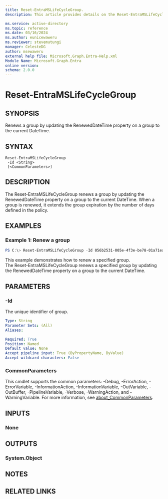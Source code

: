 ```yaml
---
title: Reset-EntraMSLifeCycleGroup.
description: This article provides details on the Reset-EntraMSLifeCycleGroup command.

ms.service: active-directory
ms.topic: reference
ms.date: 03/16/2024
ms.author: eunicewaweru
ms.reviewer: stevemutungi
manager: CelesteDG
author: msewaweru
external help file: Microsoft.Graph.Entra-Help.xml
Module Name: Microsoft.Graph.Entra
online version:
schema: 2.0.0
---
```


# Reset-EntraMSLifeCycleGroup

## SYNOPSIS
Renews a group by updating the RenewedDateTime property on a group to the current DateTime.

## SYNTAX

```
Reset-EntraMSLifeCycleGroup 
 -Id <String> 
 [<CommonParameters>]
```

## DESCRIPTION
The Reset-EntraMSLifeCycleGroup renews a group by updating the RenewedDateTime property on a group to the current DateTime.
When a group is renewed, it extends the group expiration by the number of days defined in the policy.

## EXAMPLES

### Example 1: Renew a group 
```powershell
PS C:\> Reset-EntraMSLifeCycleGroup -Id 056b2531-005e-4f3e-be78-01a71ea30a04
```

This example demonstrates how to renew a specified group.  
The Reset-EntraMSLifeCycleGroup renews a specified group by updating the RenewedDateTime property on a group to the current DateTime.

## PARAMETERS

### -Id
The unique identifier of group.

```yaml
Type: String
Parameter Sets: (All)
Aliases:

Required: True
Position: Named
Default value: None
Accept pipeline input: True (ByPropertyName, ByValue)
Accept wildcard characters: False
```

### CommonParameters
This cmdlet supports the common parameters: -Debug, -ErrorAction, -ErrorVariable, -InformationAction, -InformationVariable, -OutVariable, -OutBuffer, -PipelineVariable, -Verbose, -WarningAction, and -WarningVariable. For more information, see [about_CommonParameters](http://go.microsoft.com/fwlink/?LinkID=113216).

## INPUTS

### None
## OUTPUTS

### System.Object
## NOTES

## RELATED LINKS
